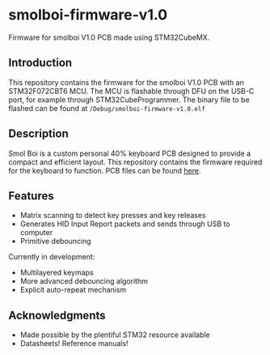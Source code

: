 # smolboi-firmware-v1.0

Firmware for smolboi V1.0 PCB made using STM32CubeMX.

## Introduction
This repository contains the firmware for the smolboi V1.0 PCB with an STM32F072CBT6 MCU. The MCU is flashable through DFU on the USB-C port, for example through STM32CubeProgrammer. The binary file to be flashed can be found at `/Debug/smolboi-firmware-v1.0.elf`

## Description

Smol Boi is a custom personal 40% keyboard PCB designed to provide a compact and efficient layout. This repository contains the firmware required for the keyboard to function.
PCB files can be found [here](https://github.com/ethanl66/smol-boi).

## Features

- Matrix scanning to detect key presses and key releases
- Generates HID Input Report packets and sends through USB to computer
- Primitive debouncing

Currently in development:
- Multilayered keymaps
- More advanced debouncing algorithm
- Explicit auto-repeat mechanism

## Acknowledgments

- Made possible by the plentiful STM32 resource available
- Datasheets! Reference manuals!
